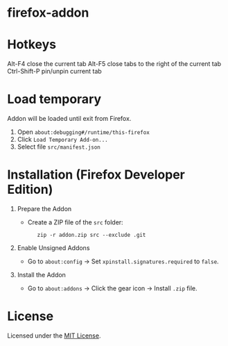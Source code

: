 # firefox-addon

# Hotkeys

Alt-F4         close the current tab
Alt-F5         close tabs to the right of the current tab
Ctrl-Shift-P   pin/unpin current tab

# Load temporary

Addon will be loaded until exit from Firefox.

1. Open `about:debugging#/runtime/this-firefox`
2. Click `Load Temporary Add-on...`
3. Select file `src/manifest.json`

# Installation (Firefox Developer Edition)

1. Prepare the Addon
   - Create a ZIP file of the `src` folder:
     ```
        zip -r addon.zip src --exclude .git
     ```
2. Enable Unsigned Addons
   - Go to `about:config` → Set `xpinstall.signatures.required` to `false`.

3. Install the Addon
   - Go to `about:addons` → Click the gear icon → Install `.zip` file.

# License

Licensed under the [MIT License](LICENSE).
